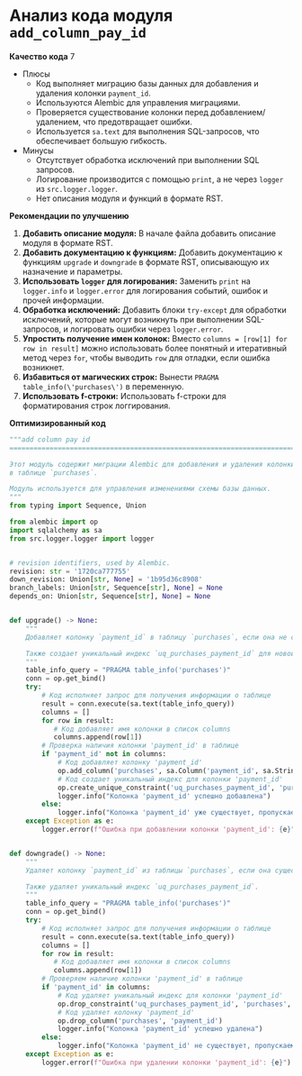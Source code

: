 # Анализ кода модуля `add_column_pay_id`

**Качество кода**
7
-  Плюсы
    - Код выполняет миграцию базы данных для добавления и удаления колонки `payment_id`.
    - Используются Alembic для управления миграциями.
    - Проверяется существование колонки перед добавлением/удалением, что предотвращает ошибки.
    - Используется `sa.text` для выполнения SQL-запросов, что обеспечивает большую гибкость.
-  Минусы
    -  Отсутствует обработка исключений при выполнении SQL запросов.
    -  Логирование производится с помощью `print`, а не через `logger` из `src.logger.logger`.
    -  Нет описания модуля и функций в формате RST.

**Рекомендации по улучшению**

1.  **Добавить описание модуля:** В начале файла добавить описание модуля в формате RST.
2.  **Добавить документацию к функциям:**  Добавить документацию к функциям `upgrade` и `downgrade` в формате RST, описывающую их назначение и параметры.
3.  **Использовать `logger` для логирования:** Заменить `print` на `logger.info` и `logger.error` для логирования событий, ошибок и прочей информации.
4.  **Обработка исключений:** Добавить блоки `try-except` для обработки исключений, которые могут возникнуть при выполнении SQL-запросов, и логировать ошибки через `logger.error`.
5.  **Упростить получение имен колонок:** Вместо  `columns = [row[1] for row in result]` можно использовать более понятный и итеративный метод через `for`, чтобы выводить `row` для отладки, если ошибка возникнет.
6.  **Избавиться от магических строк:** Вынести `PRAGMA table_info(\'purchases\')` в переменную.
7.  **Использовать f-строки:** Использовать f-строки для форматирования строк логгирования.

**Оптимизированный код**

```python
"""add column pay id
=========================================================================================

Этот модуль содержит миграции Alembic для добавления и удаления колонки `payment_id`
в таблице `purchases`.

Модуль используется для управления изменениями схемы базы данных.
"""
from typing import Sequence, Union

from alembic import op
import sqlalchemy as sa
from src.logger.logger import logger


# revision identifiers, used by Alembic.
revision: str = '1720ca777755'
down_revision: Union[str, None] = '1b95d36c8908'
branch_labels: Union[str, Sequence[str], None] = None
depends_on: Union[str, Sequence[str], None] = None


def upgrade() -> None:
    """
    Добавляет колонку `payment_id` в таблицу `purchases`, если она не существует.

    Также создает уникальный индекс `uq_purchases_payment_id` для новой колонки.
    """
    table_info_query = "PRAGMA table_info('purchases')"
    conn = op.get_bind()
    try:
        # Код исполняет запрос для получения информации о таблице
        result = conn.execute(sa.text(table_info_query))
        columns = []
        for row in result:
           # Код добавляет имя колонки в список columns
           columns.append(row[1])
        # Проверка наличия колонки 'payment_id' в таблице
        if 'payment_id' not in columns:
            # Код добавляет колонку 'payment_id'
            op.add_column('purchases', sa.Column('payment_id', sa.String(), nullable=False))
            # Код создает уникальный индекс для колонки 'payment_id'
            op.create_unique_constraint('uq_purchases_payment_id', 'purchases', ['payment_id'])
            logger.info("Колонка 'payment_id' успешно добавлена")
        else:
            logger.info("Колонка 'payment_id' уже существует, пропускаем добавление")
    except Exception as e:
        logger.error(f"Ошибка при добавлении колонки 'payment_id': {e}")


def downgrade() -> None:
    """
    Удаляет колонку `payment_id` из таблицы `purchases`, если она существует.

    Также удаляет уникальный индекс `uq_purchases_payment_id`.
    """
    table_info_query = "PRAGMA table_info('purchases')"
    conn = op.get_bind()
    try:
        # Код исполняет запрос для получения информации о таблице
        result = conn.execute(sa.text(table_info_query))
        columns = []
        for row in result:
           # Код добавляет имя колонки в список columns
           columns.append(row[1])
        # Проверяем наличие колонки 'payment_id' в таблице
        if 'payment_id' in columns:
            # Код удаляет уникальный индекс для колонки 'payment_id'
            op.drop_constraint('uq_purchases_payment_id', 'purchases', type_='unique')
            # Код удаляет колонку 'payment_id'
            op.drop_column('purchases', 'payment_id')
            logger.info("Колонка 'payment_id' успешно удалена")
        else:
            logger.info("Колонка 'payment_id' не существует, пропускаем удаление")
    except Exception as e:
        logger.error(f"Ошибка при удалении колонки 'payment_id': {e}")
```